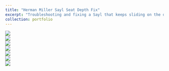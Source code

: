 ```yaml
---
title: "Herman Miller Sayl Seat Depth Fix"
excerpt: "Troubleshooting and fixing a Sayl that keeps sliding on the depth adjustment <br/><img src='/images/sayl1.jpg'>"
collection: portfolio
---
```

<img src='/images/sayl1.jpg'>
<br/>
<img src='/images/sayl2.jpg'>
<br/>
<img src='/images/sayl3.jpg'>
<br/>
<img src='/images/sayl4.jpg'>
<br/>
<img src='/images/sayl5.jpg'>
<br/>
<img src='/images/sayl6.jpg'>
<br/>
<img src='/images/sayl7.jpg'>
